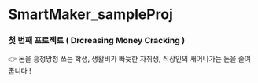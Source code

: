 # SmartMaker_sampleProj

### 첫 번째 프로젝트 ( Drcreasing Money Cracking )


👉 돈을 흥청망청 쓰는 학생, 생활비가 빠듯한 자취생, 직장인의 새어나가는 돈을 줄여줍니다 !
